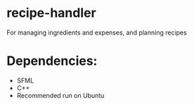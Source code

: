 # recipe-handler
For managing ingredients and expenses, and planning recipes

# Dependencies:
- SFML
- C++
- Recommended run on Ubuntu
